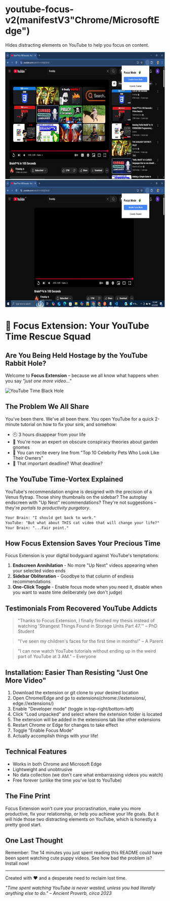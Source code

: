 # youtube-focus-v2(manifestV3"Chrome/MicrosoftEdge")

Hides distracting elements on YouTube to help you focus on content.

<img  alt="Coding" width="800" height = "400" src="/images/Ad5.PNG">

<img  alt="Coding" width="800" height = "400" src="/images/Ad6.PNG">

# 🎯 Focus Extension: Your YouTube Time Rescue Squad

## Are You Being Held Hostage by the YouTube Rabbit Hole?

Welcome to **Focus Extension** – because we all know what happens when you say _"just one more video..."_

![YouTube Time Black Hole](https://media.giphy.com/media/l0HlBO7eyXzSZkJri/giphy.gif)

## The Problem We All Share

You've been there. We've all been there. You open YouTube for a quick 2-minute tutorial on how to fix your sink, and somehow:

- 🕙 3 hours disappear from your life
- 🐰 You're now an expert on obscure conspiracy theories about garden gnomes
- 🧠 You can recite every line from "Top 10 Celebrity Pets Who Look Like Their Owners"
- 💼 That important deadline? What deadline?

## The YouTube Time-Vortex Explained

YouTube's recommendation engine is designed with the precision of a Venus flytrap. Those shiny thumbnails on the sidebar? The autoplay endscreen with "Up Next" recommendations? They're not suggestions – they're _portals to productivity purgatory_.

```
Your Brain: "I should get back to work."
YouTube: "But what about THIS cat video that will change your life?"
Your Brain: "...Fair point."
```

## How Focus Extension Saves Your Precious Time

Focus Extension is your digital bodyguard against YouTube's temptations:

1. **Endscreen Annihilation** - No more "Up Next" videos appearing when your selected video ends
2. **Sidebar Obliteration** - Goodbye to that column of endless recommendations
3. **One-Click Toggle** - Enable focus mode when you need it, disable when you want to waste time deliberately (we don't judge)

## Testimonials From Recovered YouTube Addicts

> "Thanks to Focus Extension, I finally finished my thesis instead of watching 'Strangest Things Found in Storage Units Part 47.'" – PhD Student

> "I've seen my children's faces for the first time in months!" – A Parent

> "I can now watch YouTube tutorials without ending up in the weird part of YouTube at 3 AM." – Everyone

## Installation: Easier Than Resisting "Just One More Video"

1. Download the extension or git clone to your desired location
2. Open Chrome/Edge and go to extensions(chrome://extensions/, edge://extensions/) 
3. Enable "Developer mode" (toggle in top-right/bottom-left)
4. Click "Load unpacked" and select where the extension folder is located
5. The extension will be added in the extensions tab like other extensions
6. Restart Chrome or Edge for changes to take effect
6. Toggle "Enable Focus Mode"
7. Actually accomplish things with your life!

## Technical Features

- Works in both Chrome and Microsoft Edge
- Lightweight and unobtrusive
- No data collection (we don't care what embarrassing videos you watch)
- Free forever (unlike the time you've lost to YouTube)

## The Fine Print

Focus Extension won't cure your procrastination, make you more productive, fix your relationship, or help you achieve your life goals. But it will hide those two distracting elements on YouTube, which is honestly a pretty good start.

## One Last Thought

Remember: The 14 minutes you just spent reading this README could have been spent watching cute puppy videos. See how bad the problem is? Install now!

---

Created with ❤️ and a desperate need to reclaim lost time.

_"Time spent watching YouTube is never wasted, unless you had literally anything else to do." – Ancient Proverb, circa 2023_
